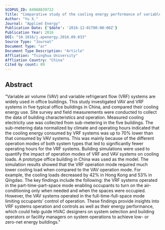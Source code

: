```yaml
---
SCOPUS_ID: 84988039722
Title: "Comparative study of the cooling energy performance of variable refrigerant flow systems and variable air volume systems in office buildings"
Author: "Yu X."
Journal: "Applied Energy"
Publication Date: {'$date': '2016-12-01T00:00:00Z'}
Publication Year: 2016
DOI: "10.1016/j.apenergy.2016.09.033"
Source Type: "Journal"
Document Type: "ar"
Document Type Description: "Article"
Affliation: "Tsinghua University"
Affliation Country: "China"
Cited by count: 89
---
```


## Abstract
"Variable air volume (VAV) and variable refrigerant flow (VRF) systems are widely used in office buildings. This study investigated VAV and VRF systems in five typical office buildings in China, and compared their cooling energy use. Site survey and field measurements were conducted to collect the data of building characteristics and operation. Measured cooling electricity use was collected from sub-metering in the five buildings. The sub-metering data normalized by climate and operating hours indicated that the cooling energy consumed by VRF systems was up to 70% lower than that consumed by VAV systems. This was mainly because of the different operation modes of both system types that led to significantly fewer operating hours for the VRF systems. Building simulations were used to quantify the impact of operation modes of VRF and VAV systems on cooling loads. A prototype office building in China was used as the model. The simulation results showed that the VRF operation mode required much lower cooling load when compared to the VAV operation mode. For example, the cooling loads decreased by 42% in Hong Kong and 53% in Qingdao. The key findings include the following: the VRF systems operated in the part-time-part-space mode enabling occupants to turn on the air-conditioning only when needed and when the spaces were occupied. However, the VAV systems operated in the full-time-full-space mode limiting occupants’ control of operation. These findings provide insights into VRF systems operation and controls as well as their energy performance, which could help guide HVAC designers on system selection and building operators or facility managers on system operations to achieve low- or zero-net energy buildings."
